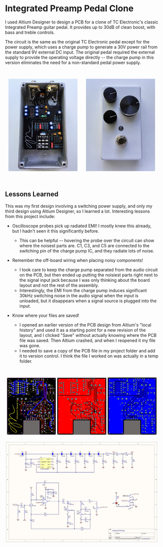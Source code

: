 # Integrated Preamp Pedal Clone

I used Altium Designer to design a PCB for a clone of TC Electronic's classic Integrated Preamp guitar pedal. It provides up to 30dB of clean boost, with bass and treble controls.

The circuit is the same as the original TC Electronic pedal except for the power supply, which uses a charge pump to generate a 30V power rail from the standard 9V external DC input. The original pedal required the external supply to provide the operating voltage directly -- the charge pump in this version eliminates the need for a non-standard pedal power supply.

</br>
<p align="center">
  <img alt="Pedal Guts" src="https://github.com/andyroggenbuck/IntegratedPreamp/blob/master/Images/Integrated%20Preamp%20Guts.jpg" width="45%">
&nbsp; &nbsp; &nbsp;
  <img alt="Pedal Exterior" src="https://github.com/andyroggenbuck/IntegratedPreamp/blob/master/Images/Integrated%20Preamp%20Exterior.jpg" width="45%">
</p>
</br>

## Lessons Learned

This was my first design involving a switching power supply, and only my third design using Altium Designer, so I learned a lot. Interesting lessons from this project include:
- Oscilloscope probes pick up radiated EMI! I mostly knew this already, but I hadn't seen it this significantly before.
  - This can be helpful -- hovering the probe over the circuit can show where the noisest parts are. C1, C3, and C5 are connected to the switching pin of the charge pump IC, and they radiate lots of noise.

- Remember the off-board wiring when placing noisy components!
  - I took care to keep the charge pump separated from the audio circuit on the PCB, but then ended up putting the noisiest parts right next to the signal input jack because I was only thinking about the board layout and not the rest of the assembly.
  - Interestingly, the EMI from the charge pump induces significant 30kHz switching noise in the audio signal when the input is unloaded, but it disappears when a signal source is plugged into the input.

- Know where your files are saved!
  - I opened an earlier version of the PCB design from Altium's "local history" and used it as a starting point for a new revision of the layout, and I clicked "Save" without actually knowing where the PCB file was saved. Then Altium crashed, and when I reopened it my file was gone.
  - I needed to save a copy of the PCB file in my project folder and add it to version control. I think the file I worked on was actually in a temp folder.

</br>
<p align="center">
  <img alt="PCB layout" src="https://github.com/andyroggenbuck/IntegratedPreamp/blob/master/Images/PCB%201.jpg" width="32%">
  <img alt="PCB layout top layer" src="https://github.com/andyroggenbuck/IntegratedPreamp/blob/master/Images/PCB%20top%20layer.jpg" width="32%">
  <img alt="PCB layout bottom layer" src="https://github.com/andyroggenbuck/IntegratedPreamp/blob/master/Images/PCB%20bottom%20layer.jpg" width="32%">
  </br>
  </br>
  <img alt="Schematic" src="https://github.com/andyroggenbuck/IntegratedPreamp/blob/master/Images/Integrated%20Preamp%20Sch-1.jpg" width="100%">
</p>
</br>
